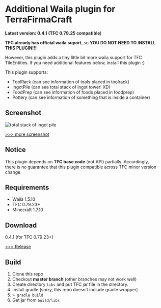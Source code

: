 Additional Waila plugin for TerraFirmaCraft
================================
**Latest version: 0.4.1 (TFC 0.79.25 compatible)**

**TFC already has official waila suport**, so **YOU DO NOT NEED TO INSTALL THIS PLUGIN!!!**

However, this plugin adds a tiny little bit more waila support for TFC TileEntities.
If you need additional features below, install this plugin :)

This plugin supports:

- ToolRack (can see information of tools placed in toolrack)
- IngotPile (can see total stack of ingot tower! XD)
- FoodPrep (can see information of foods placed in foodprep)
- Pottery (can see information of something that is inside a container)

Screenshot
-------
![total stack of ingot pile](https://github.com/whelmaze/tfc-waila-plugin/wiki/images/ne_ingotpile01.png)

[>>> more screenshot](https://github.com/whelmaze/tfc-waila-plugin/wiki/Screen-Shots)

Notice
------
This plugin depends on **TFC base code** (not API) partially.
Accordingly, there is no guarantee that this plugin compatible across TFC minor version change.


Requirements
--------
- Waila 1.5.10
- TFC 0.79.23+
- Minecraft 1.7.10


Download
--------
0.4.1 (for TFC 0.79.23+)

[>>> Release](https://github.com/whelmaze/tfc-waila-plugin/releases)

Build
-----
1. Clone this repo
2. Checkout **master branch** (other branches may not work well)
3. Create directory `libs` and put TFC jar file in the directory.
3. Install gradle (sorry, this repo doesn't include gradle wrapper)
4. `> gradle build`
5. Get jar from `build/libs`
